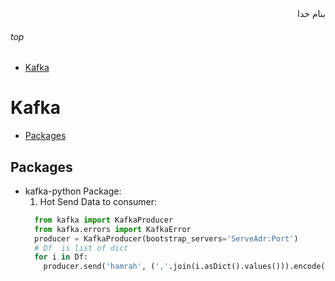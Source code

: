 <div dir=rtl>بنام خدا</div>

###### top

- [Kafka](#kafka)



# Kafka
- [Packages](#packages)

## Packages
- kafka-python Package:
  1. Hot Send Data to consumer:
  ```python
    from kafka import KafkaProducer
    from kafka.errors import KafkaError
    producer = KafkaProducer(bootstrap_servers='ServeAdr:Port')
    # Df  is list of dict
    for i in Df:
      producer.send('hamrah', (','.join(i.asDict().values())).encode('utf-8'))
  ```
